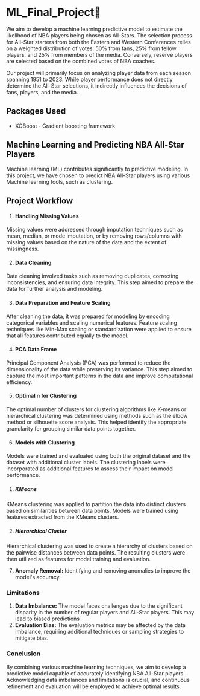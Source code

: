 # ML_Final_Project🏀


We aim to develop a machine learning predictive model to estimate the likelihood of NBA players being chosen as All-Stars. The selection process for All-Star starters from both the Eastern and Western Conferences relies on a weighted distribution of votes: 50% from fans, 25% from fellow players, and 25% from members of the media. Conversely, reserve players are selected based on the combined votes of NBA coaches.

Our project will primarily focus on analyzing player data from each season spanning 1951 to 2023. While player performance does not directly determine the All-Star selections, it indirectly influences the decisions of fans, players, and the media.

## Packages Used

* XGBoost - Gradient boosting framework



## Machine Learning and Predicting NBA All-Star Players

Machine learning (ML) contributes significantly to predictive modeling. In this project, we have chosen to predict NBA All-Star players using various Machine learning tools, such as clustering.

## Project Workflow

1. #### Handling Missing Values
Missing values were addressed through imputation techniques such as mean, median, or mode imputation, or by removing rows/columns with missing values based on the nature of the data and the extent of missingness.

2. #### Data Cleaning
Data cleaning involved tasks such as removing duplicates, correcting inconsistencies, and ensuring data integrity. This step aimed to prepare the data for further analysis and modeling.

3. #### Data Preparation and Feature Scaling
After cleaning the data, it was prepared for modeling by encoding categorical variables and scaling numerical features. Feature scaling techniques like Min-Max scaling or standardization were applied to ensure that all features contributed equally to the model.

4. #### PCA Data Frame
Principal Component Analysis (PCA) was performed to reduce the dimensionality of the data while preserving its variance. This step aimed to capture the most important patterns in the data and improve computational efficiency.

5. #### Optimal n for Clustering
The optimal number of clusters for clustering algorithms like K-means or hierarchical clustering was determined using methods such as the elbow method or silhouette score analysis. This helped identify the appropriate granularity for grouping similar data points together.

6. #### Models with Clustering
Models were trained and evaluated using both the original dataset and the dataset with additional cluster labels. The clustering labels were incorporated as additional features to assess their impact on model performance.

1. ##### KMeans
KMeans clustering was applied to partition the data into distinct clusters based on similarities between data points. Models were  trained using features extracted from the KMeans clusters.

2. ##### Hierarchical Cluster
Hierarchical clustering was used to create a hierarchy of clusters based on the pairwise distances between data points. The resulting clusters were then utilized as features for model training and evaluation.


7. **Anomaly Removal:** Identifying and removing anomalies to improve the model's accuracy.

### Limitations

1. **Data Imbalance:** The model faces challenges due to the significant disparity in the number of regular players and All-Star players. This may lead to biased predictions
2. **Evaluation Bias:** The evaluation metrics may be affected by the data imbalance, requiring additional techniques or sampling strategies to mitigate bias.

### Conclusion

By combining various machine learning techniques, we aim to develop a predictive model capable of accurately identifying NBA All-Star players. Acknowledging data imbalances and limitations is crucial, and continuous refinement and evaluation will be employed to achieve optimal results.
